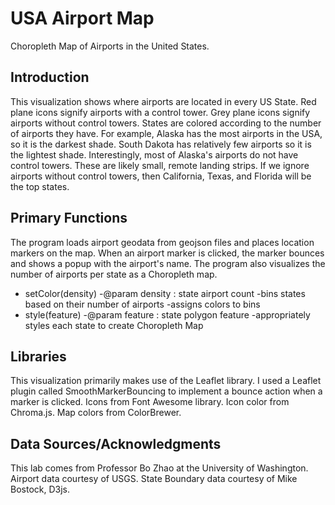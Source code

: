# USA Airport Map

Choropleth Map of Airports in the United States.

## Introduction

This visualization shows where airports are located in every US State.
Red plane icons signify airports with a control tower. Grey plane icons
signify airports without control towers. States are colored according
to the number of airports they have. For example, Alaska has the most airports
in the USA, so it is the darkest shade. South Dakota has relatively few airports so it is the lightest shade. Interestingly, most of Alaska's airports do not have control towers. These are likely small, remote landing strips. If we ignore airports without control towers, then California, Texas, and Florida will be the top states.

## Primary Functions

The program loads airport geodata from geojson files and places location markers on the map. When an airport marker is clicked, the marker bounces and shows a popup with
the airport's name. The program also visualizes the number of airports per state as a Choropleth map.

* setColor(density)
  -\@param density : state airport count
  -bins states based on their number of airports
  -assigns colors to bins
* style(feature)
  -\@param feature : state polygon feature
  -appropriately styles each state to create Choropleth Map


## Libraries

This visualization primarily makes use of the Leaflet library.
I used a Leaflet plugin called SmoothMarkerBouncing to implement a bounce action
when a marker is clicked.
Icons from Font Awesome library.
Icon color from Chroma.js.
Map colors from ColorBrewer.

## Data Sources/Acknowledgments

This lab comes from Professor Bo Zhao at the University of Washington.
Airport data courtesy of USGS.
State Boundary data courtesy of Mike Bostock, D3js.
